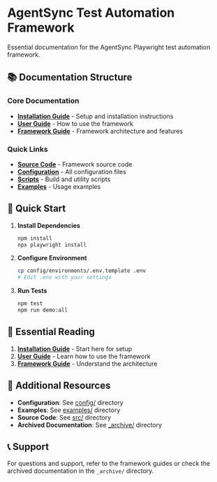 # AgentSync Test Automation Framework

Essential documentation for the AgentSync Playwright test automation framework.

## 📚 Documentation Structure

### Core Documentation
- **[Installation Guide](core/INSTALLATION.md)** - Setup and installation instructions
- **[User Guide](core/USER_GUIDE.md)** - How to use the framework
- **[Framework Guide](core/FRAMEWORK_GUIDE.md)** - Framework architecture and features

### Quick Links
- **[Source Code](../src/)** - Framework source code
- **[Configuration](../config/)** - All configuration files
- **[Scripts](../scripts/)** - Build and utility scripts
- **[Examples](../examples/)** - Usage examples

## 🚀 Quick Start

1. **Install Dependencies**
   ```bash
   npm install
   npx playwright install
   ```

2. **Configure Environment**
   ```bash
   cp config/environments/.env.template .env
   # Edit .env with your settings
   ```

3. **Run Tests**
   ```bash
   npm test
   npm run demo:all
   ```

## 📖 Essential Reading

1. **[Installation Guide](core/INSTALLATION.md)** - Start here for setup
2. **[User Guide](core/USER_GUIDE.md)** - Learn how to use the framework
3. **[Framework Guide](core/FRAMEWORK_GUIDE.md)** - Understand the architecture

## 🔗 Additional Resources

- **Configuration**: See [config/](../config/) directory
- **Examples**: See [examples/](../examples/) directory  
- **Source Code**: See [src/](../src/) directory
- **Archived Documentation**: See [_archive/](../_archive/) directory

## 📞 Support

For questions and support, refer to the framework guides or check the archived documentation in the `_archive/` directory.
